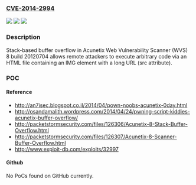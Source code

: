 ### [CVE-2014-2994](https://cve.mitre.org/cgi-bin/cvename.cgi?name=CVE-2014-2994)
![](https://img.shields.io/static/v1?label=Product&message=n%2Fa&color=blue)
![](https://img.shields.io/static/v1?label=Version&message=n%2Fa&color=blue)
![](https://img.shields.io/static/v1?label=Vulnerability&message=n%2Fa&color=brighgreen)

### Description

Stack-based buffer overflow in Acunetix Web Vulnerability Scanner (WVS) 8 build 20120704 allows remote attackers to execute arbitrary code via an HTML file containing an IMG element with a long URL (src attribute).

### POC

#### Reference
- http://an7isec.blogspot.co.il/2014/04/pown-noobs-acunetix-0day.html
- http://osandamalith.wordpress.com/2014/04/24/pwning-script-kiddies-acunetix-buffer-overflow/
- http://packetstormsecurity.com/files/126306/Acunetix-8-Stack-Buffer-Overflow.html
- http://packetstormsecurity.com/files/126307/Acunetix-8-Scanner-Buffer-Overflow.html
- http://www.exploit-db.com/exploits/32997

#### Github
No PoCs found on GitHub currently.

